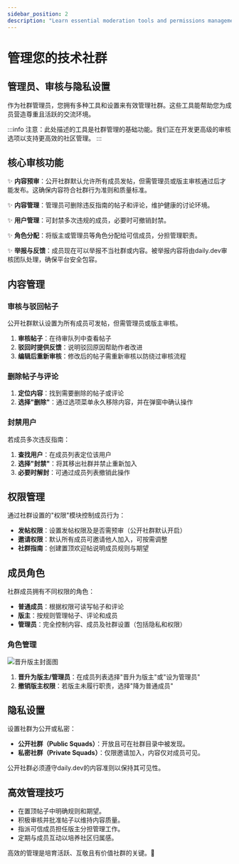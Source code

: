 ```yaml
---
sidebar_position: 2
description: "Learn essential moderation tools and permissions management to effectively run and grow your Squad on daily.dev."
---
```


# 管理您的技术社群

## 管理员、审核与隐私设置

作为社群管理员，您拥有多种工具和设置来有效管理社群。这些工具能帮助您为成员营造尊重且活跃的交流环境。

:::info
注意：此处描述的工具是社群管理的基础功能。我们正在开发更高级的审核选项以支持更高效的社区管理。
:::

## 核心审核功能

✨ **内容预审**：公开社群默认允许所有成员发帖，但需管理员或版主审核通过后才能发布。这确保内容符合社群行为准则和质量标准。

✨ **内容管理**：管理员可删除违反指南的帖子和评论，维护健康的讨论环境。

✨ **用户管理**：可封禁多次违规的成员，必要时可撤销封禁。

✨ **角色分配**：将版主或管理员等角色分配给可信成员，分担管理职责。

✨ **举报与反馈**：成员现在可以举报不当社群或内容。被举报内容将由daily.dev审核团队处理，确保平台安全包容。

## 内容管理

### 审核与驳回帖子

公开社群默认设置为所有成员可发帖，但需管理员或版主审核。

1. **审核帖子**：在待审队列中查看帖子  
2. **驳回时提供反馈**：说明驳回原因帮助作者改进  
3. **编辑后重新审核**：修改后的帖子需重新审核以防绕过审核流程

### 删除帖子与评论

1. **定位内容**：找到需要删除的帖子或评论  
2. **选择"删除"**：通过选项菜单永久移除内容，并在弹窗中确认操作

### 封禁用户

若成员多次违反指南：

1. **查找用户**：在成员列表定位该用户  
2. **选择"封禁"**：将其移出社群并禁止重新加入  
3. **必要时解封**：可通过成员列表撤销此操作

## 权限管理

通过社群设置的"权限"模块控制成员行为：

- **发帖权限**：设置发帖权限及是否需预审（公开社群默认开启）  
- **邀请权限**：默认所有成员可邀请他人加入，可按需调整  
- **社群指南**：创建置顶欢迎帖说明成员规则与期望

## 成员角色

社群成员拥有不同权限的角色：

- **普通成员**：根据权限可读写帖子和评论  
- **版主**：按规则管理帖子、评论和成员  
- **管理员**：完全控制内容、成员及社群设置（包括隐私和权限）

### 角色管理

![晋升版主封面图](https://daily-now-res.cloudinary.com/image/upload/v1690470250/docs/Update%20July%202023/promotomod.png)

1. **晋升为版主/管理员**：在成员列表选择"晋升为版主"或"设为管理员"  
2. **撤销版主权限**：若版主未履行职责，选择"降为普通成员"

## 隐私设置

设置社群为公开或私密：

- **公开社群（Public Squads）**：开放且可在社群目录中被发现。  
- **私密社群（Private Squads）**：仅限邀请加入，内容仅对成员可见。

公开社群必须遵守daily.dev的内容准则以保持其可见性。

## 高效管理技巧

- 在置顶帖子中明确规则和期望。  
- 积极审核并批准帖子以维持内容质量。  
- 指派可信成员担任版主分担管理工作。  
- 定期与成员互动以培养社区归属感。

高效的管理是培育活跃、互敬且有价值社群的关键。🚀